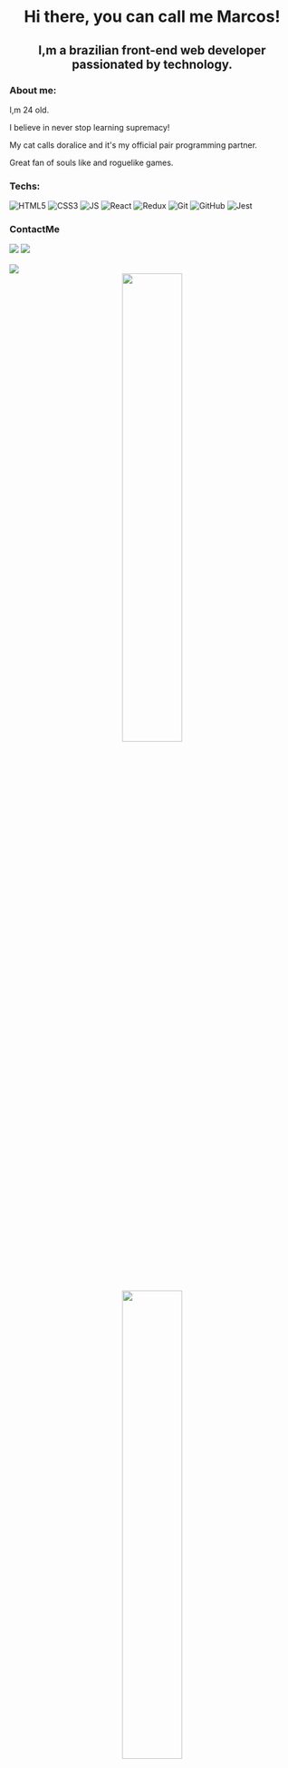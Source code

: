 <h1 align="center">Hi there, you can call me Marcos!</h1>
<h2 align="center">I,m a brazilian front-end web developer passionated by technology.</h2>


### About me:

<p>I,m 24 old.</p>
<p>I believe in never stop learning supremacy!</p>
<p>My cat calls doralice and it's my official pair programming partner.</p>
<p>Great fan of souls like and roguelike games.</p>

### Techs:
![HTML5](https://img.shields.io/badge/HTML5-E34F26?style=for-the-badge&logo=html5&logoColor=white)
![CSS3](https://img.shields.io/badge/CSS3-1572B6?style=for-the-badge&logo=css3&logoColor=white)
![JS](https://img.shields.io/badge/JavaScript-323330?style=for-the-badge&logo=javascript&logoColor=F7DF1E)
![React](https://img.shields.io/badge/React-20232A?style=for-the-badge&logo=react&logoColor=61DAFB)
![Redux](https://img.shields.io/badge/Redux-593D88?style=for-the-badge&logo=redux&logoColor=white)
![Git](https://img.shields.io/badge/GIT-E44C30?style=for-the-badge&logo=git&logoColor=white)
![GitHub](https://img.shields.io/badge/GitHub-100000?style=for-the-badge&logo=github&logoColor=white)
![Jest](https://img.shields.io/badge/Jest-C21325?style=for-the-badge&logo=jest&logoColor=white)
</br>
### ContactMe
<div>
  <a href="https://www.linkedin.com/in/marcoskern/"><img src="https://img.shields.io/badge/in/marcoskern-0077B5?style=for-the-badge&logo=linkedin&logoColor=white" /></a>
  <a href="mailto:vkg.marcos@gmail.com"><img src="https://img.shields.io/badge/vkg.marcos@gmail.com-D14836?style=for-the-badge&logo=gmail&logoColor=white"></a>
</div>
</br>
<img src="https://activity-graph.herokuapp.com/graph?username=MarcosKern&bg_color=0000&color=8f8fff&line=4040ff&point=8f8fff&hide_border=true&area=true" />
<div align="center">
  <img width="46%" src="https://github-readme-stats.vercel.app/api?username=MarcosKern&theme=transparent&show_icons=true" />
  
</div>
<div align="center">
  <img width="46%" src="https://github-readme-stats.vercel.app/api/top-langs/?username=MarcosKern&theme=transparent&layout=compact" />
</div>
<div align="center">
  <img width="46%" src="https://github-readme-streak-stats.herokuapp.com?user=MarcosKern&theme=tokyonight&border_radius=5&date_format=j%20M%5B%20Y%5D&background=00000000" />
</div>
